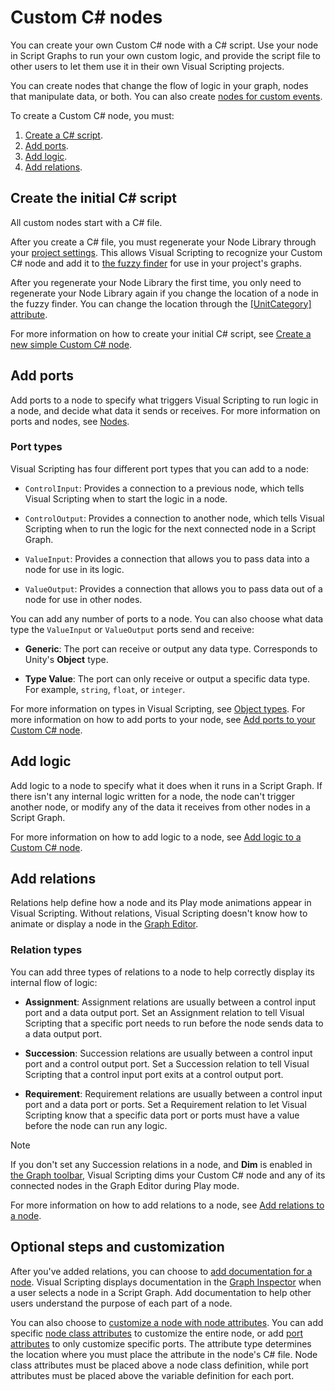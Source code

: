 # Custom C# nodes

You can create your own Custom C# node with a C# script. Use your node in Script Graphs to run your own custom logic,
and provide the script file to other users to let them use it in their own Visual Scripting projects.

You can create nodes that change the flow of logic in your graph, nodes that manipulate data, or both. You can also
create [nodes for custom events](vs-custom-events.md).

To create a Custom C# node, you must:

1. [Create a C# script](#create-the-initial-c-script).
2. [Add ports](#add-ports).
3. [Add logic](#add-logic).
4. [Add relations](#add-relations).

## Create the initial C# script

All custom nodes start with a C# file.

After you create a C# file, you must regenerate your Node Library through your [project settings](vs-configuration.md).
This allows Visual Scripting to recognize your Custom C# node and add it
to [the fuzzy finder](vs-interface-overview.md#the-fuzzy-finder) for use in your project's graphs.

After you regenerate your Node Library the first time, you only need to regenerate your Node Library again if you change
the location of a node in the fuzzy finder. You can change the location through
the [[UnitCategory] attribute](vs-create-custom-node-attributes-reference.md#unitcategory).

For more information on how to create your initial C# script,
see [Create a new simple Custom C# node](vs-create-custom-node-empty.md).

## Add ports

Add ports to a node to specify what triggers Visual Scripting to run logic in a node, and decide what data it sends or
receives. For more information on ports and nodes, see [Nodes](vs-nodes.md#connections-and-ports).

### Port types

Visual Scripting has four different port types that you can add to a node:

- `ControlInput`: Provides a connection to a previous node, which tells Visual Scripting when to start the logic in a
  node.

- `ControlOutput`: Provides a connection to another node, which tells Visual Scripting when to run the logic for the
  next connected node in a Script Graph.

- `ValueInput`: Provides a connection that allows you to pass data into a node for use in its logic.

- `ValueOutput`: Provides a connection that allows you to pass data out of a node for use in other nodes.

You can add any number of ports to a node. You can also choose what data type the `ValueInput` or `ValueOutput` ports
send and receive:

- **Generic**: The port can receive or output any data type. Corresponds to Unity's **Object** type.

- **Type Value**: The port can only receive or output a specific data type. For example, `string`, `float`,
  or `integer`.

For more information on types in Visual Scripting, see [Object types](vs-types.md). For more information on how to add
ports to your node, see [Add ports to your Custom C# node](vs-create-custom-node-add-ports.md).

## Add logic

Add logic to a node to specify what it does when it runs in a Script Graph. If there isn't any internal logic written
for a node, the node can't trigger another node, or modify any of the data it receives from other nodes in a Script
Graph.

For more information on how to add logic to a node,
see [Add logic to a Custom C# node](vs-create-custom-node-add-logic.md).

## Add relations

Relations help define how a node and its Play mode animations appear in Visual Scripting. Without relations, Visual
Scripting doesn't know how to animate or display a node in
the [Graph Editor](vs-interface-overview.md#the-graph-editor).

### Relation types

You can add three types of relations to a node to help correctly display its internal flow of logic:

- **Assignment**: Assignment relations are usually between a control input port and a data output port. Set an
  Assignment relation to tell Visual Scripting that a specific port needs to run before the node sends data to a data
  output port.

- **Succession**: Succession relations are usually between a control input port and a control output port. Set a
  Succession relation to tell Visual Scripting that a control input port exits at a control output port.

- **Requirement**: Requirement relations are usually between a control input port and a data port or ports. Set a
  Requirement relation to let Visual Scripting know that a specific data port or ports must have a value before the node
  can run any logic.

> [!NOTE]
> If you don't set any Succession relations in a node, and **Dim** is enabled
> in [the Graph toolbar](vs-interface-overview.md#the-graph-toolbar), Visual Scripting dims your Custom C# node and any of
> its connected nodes in the Graph Editor during Play mode.

For more information on how to add relations to a node,
see [Add relations to a node](vs-create-custom-node-add-relations.md).

## Optional steps and customization

After you've added relations, you can choose to [add documentation for a node](vs-create-custom-node-add-docs.md).
Visual Scripting displays documentation in the [Graph Inspector](vs-interface-overview.md#the-graph-inspector) when a
user selects a node in a Script Graph. Add documentation to help other users understand the purpose of each part of a
node.

You can also choose to [customize a node with node attributes](vs-create-custom-node-attributes-reference.md). You can
add specific [node class attributes](vs-create-custom-node-attributes-reference.md#node-class-attributes) to customize
the entire node, or add [port attributes](vs-create-custom-node-attributes-reference.md#port-attributes) to only
customize specific ports. The attribute type determines the location where you must place the attribute in the node's C#
file. Node class attributes must be placed above a node class definition, while port attributes must be placed above the
variable definition for each port. 
